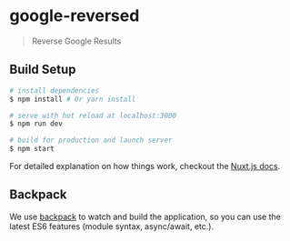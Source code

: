 # google-reversed

> Reverse Google Results

## Build Setup

``` bash
# install dependencies
$ npm install # Or yarn install

# serve with hot reload at localhost:3000
$ npm run dev

# build for production and launch server
$ npm start
```


For detailed explanation on how things work, checkout the [Nuxt.js docs](https://github.com/nuxt/nuxt.js).

## Backpack

We use [backpack](https://github.com/palmerhq/backpack) to watch and build the application, so you can use the latest ES6 features (module syntax, async/await, etc.).
